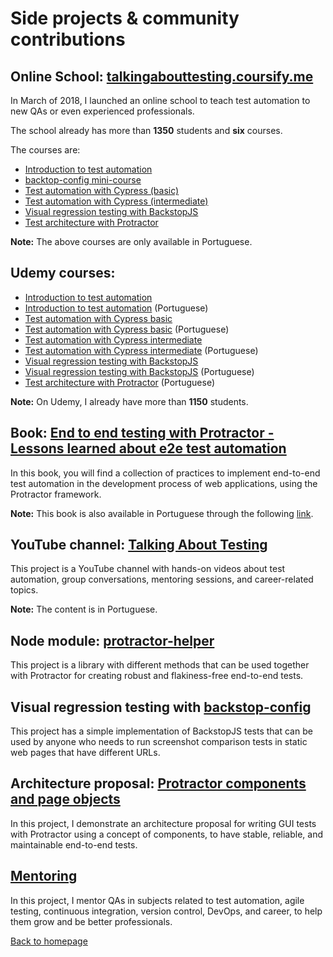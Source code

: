 # Side projects & community contributions

## Online School: [talkingabouttesting.coursify.me](http://talkingabouttesting.coursify.me)

In March of 2018, I launched an online school to teach test automation to new QAs or even experienced professionals.

The school already has more than **1350** students and **six** courses.

The courses are:

- [Introduction to test automation](https://talkingabouttesting.coursify.me/courses/introducao-aos-testes-automatizados)
- [backtop-config mini-course](https://talkingabouttesting.coursify.me/courses/mini-curso-testes-de-regressao-visual-com-backstop-config)
- [Test automation with Cypress (basic)](https://talkingabouttesting.coursify.me/courses/testes-automatizados-com-cypress-basico)
- [Test automation with Cypress (intermediate)](https://talkingabouttesting.coursify.me/courses/testes-automatizados-com-cypress-intermediario)
- [Visual regression testing with BackstopJS](https://talkingabouttesting.coursify.me/courses/testes-de-regressao-visual-com-backstopjs)
- [Test architecture with Protractor](https://talkingabouttesting.coursify.me/courses/arquitetura-de-testes-com-protractor)

**Note:** The above courses are only available in Portuguese.

## Udemy courses:

- [Introduction to test automation](https://www.udemy.com/course/introduction-to-test-automation/)
- [Introduction to test automation](https://www.udemy.com/course/introducao-aos-testes-automatizados/) (Portuguese)
- [Test automation with Cypress basic](https://www.udemy.com/course/test-automation-with-cypress-basic/)
- [Test automation with Cypress basic](https://www.udemy.com/course/testes-automatizados-com-cypress-basico/) (Portuguese)
- [Test automation with Cypress intermediate](https://www.udemy.com/course/test-automation-with-cypress-intermediate/)
- [Test automation with Cypress intermediate](https://www.udemy.com/course/testes-automatizados-com-cypress-intermediario/) (Portuguese)
- [Visual regression testing with BackstopJS](https://www.udemy.com/course/visual-regression-testing-with-backstopjs)
- [Visual regression testing with BackstopJS](https://www.udemy.com/course/testes-de-regressao-visual-com-backstopjs/) (Portuguese)
- [Test architecture with Protractor](https://www.udemy.com/course/arquitetura-de-testes-com-protractor/) (Portuguese)

**Note:** On Udemy, I already have more than **1150** students.

## Book: [End to end testing with Protractor - Lessons learned about e2e test automation](https://leanpub.com/end-to-end-testing-with-protractor)

In this book, you will find a collection of practices to implement end-to-end test automation in the development process of web applications, using the Protractor framework.

**Note:** This book is also available in Portuguese through the following [link](http://casadocodigo.com.br/products/livro-protractor).

## YouTube channel: [Talking About Testing](https://www.youtube.com/talkingabouttesting)

This project is a YouTube channel with hands-on videos about test automation, group conversations, mentoring sessions, and career-related topics.

**Note:** The content is in Portuguese.

## Node module: [protractor-helper](http://npmjs.com/package/protractor-helper)

This project is a library with different methods that can be used together with Protractor for creating robust and flakiness-free end-to-end tests.

## Visual regression testing with [backstop-config](https://github.com/wlsf82/backstop-config)

This project has a simple implementation of BackstopJS tests that can be used by anyone who needs to run screenshot comparison tests in static web pages that have different URLs.

## Architecture proposal: [Protractor components and page objects](https://github.com/wlsf82/protractor-components-and-page-objects)

In this project, I demonstrate an architecture proposal for writing GUI tests with Protractor using a concept of components, to have stable, reliable, and maintainable end-to-end tests.

## [Mentoring](https://talkingabouttesting.com/mentoria-coaching/)

In this project, I mentor QAs in subjects related to test automation, agile testing, continuous integration, version control, DevOps, and career, to help them grow and be better professionals.

[Back to homepage](../README.md)
